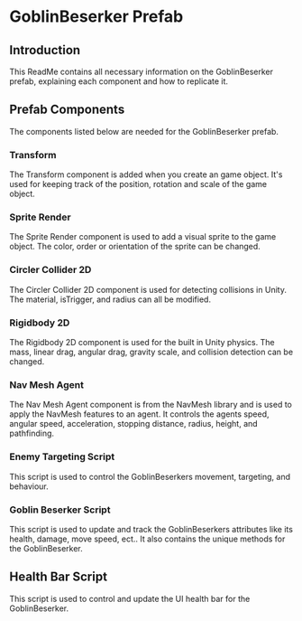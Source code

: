 # GoblinBeserker Prefab

## Introduction
This ReadMe contains all necessary information on the GoblinBeserker prefab, explaining each component and how to replicate it.

## Prefab Components
The components listed below are needed for the GoblinBeserker prefab.

### Transform
The Transform component is added when you create an game object. It's used for keeping track of the position, rotation and scale of the game object.

### Sprite Render
The Sprite Render component is used to add a visual sprite to the game object. The color, order or orientation of the sprite can be changed.

### Circler Collider 2D
The Circler Collider 2D component is used for detecting collisions in Unity. The material, isTrigger, and radius can all be modified.

### Rigidbody 2D
The Rigidbody 2D component is used for the built in Unity physics. The mass, linear drag, angular drag, gravity scale, and collision detection can be changed.

### Nav Mesh Agent
The Nav Mesh Agent component is from the NavMesh library and is used to apply the NavMesh features to an agent. It controls the agents speed, angular speed, acceleration, stopping distance, radius, height, and pathfinding. 

### Enemy Targeting Script
This script is used to control the GoblinBeserkers movement, targeting, and behaviour.

### Goblin Beserker Script
This script is used to update and track the GoblinBeserkers attributes like its health, damage, move speed, ect.. It also contains the unique methods for the GoblinBeserker.

## Health Bar Script
This script is used to control and update the UI health bar for the GoblinBeserker.
 
